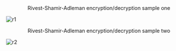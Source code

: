 <center>Rivest-Shamir-Adleman encryption/decryption sample one</center>

![r1](https://user-images.githubusercontent.com/54830217/212592117-e9ec4544-32d6-45cf-a796-19bc9c994156.jpg)


<center>Rivest-Shamir-Adleman encryption/decryption sample two</center>

![r2](https://user-images.githubusercontent.com/54830217/212592132-0197e884-81d3-4682-baa6-242886073747.jpg)
